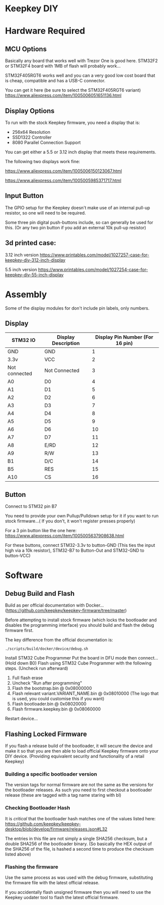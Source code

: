 # Keepkey DIY

# Hardware Required

## MCU Options
Basically any board that works well with Trezor One is good here. STM32F2 or STM32F4 board with 1MB of flash will probably work...

STM32F405RGT6 works well and you can a very good low cost board that is cheap, compatible and has a USB-C connector.

You can get it here (be sure to select the STM32F405RGT6 variant)
https://www.aliexpress.com/item/1005006051651136.html 

## Display Options
To run with the stock Keepkey firmware, you need a display that is:
* 256x64 Resolution
* SSD1322 Controller
* 8080 Parallel Connection Support

You can get either a 5.5 or 3.12 inch display that meets these requirements.

The following two displays work fine:

https://www.aliexpress.com/item/1005006150123067.html

https://www.aliexpress.com/item/1005005985371717.html

## Input Button
The GPIO setup for the Keepkey doesn't make use of an internal pull-up resistor, so one will need to be required.

Some three pin digital push-buttons include, so can generally be used for this. (Or any two pin button if you add an external 10k pull-up resistor)

## 3d printed case:
3.12 inch version https://www.printables.com/model/1027257-case-for-keepkey-diy-312-inch-display

5.5 inch version https://www.printables.com/model/1027254-case-for-keepkey-diy-55-inch-display

# Assembly
Some of the display modules for don't include pin labels, only numbers.

## Display

| STM32 IO | Display Description | Display Pin Number (For 16 pin) |
|----------|-------------------|---------------------------------|
| GND      | GND               | 1                               |
| 3.3v     | VCC               | 2                               |
| Not connected | Not Connected | 3 |
| A0       | D0                | 4                               |
| A1       | D1                | 5                               |
| A2       | D2                | 6                               |
| A3       | D3                | 7                               |
| A4       | D4                | 8                               |
| A5       | D5                | 9                               |
| A6       | D6                | 10                              |
| A7       | D7                | 11                              | 
| A8       | E/RD              | 12                              |
| A9       | R/W               | 13                              |
| B1       | D/C               | 14                              |
| B5       |RES                | 15                              |
|A10       |CS                 | 16                              |

## Button
Connect to STM32 pin B7

You need to provide your own Pullup/Pulldown setup for it if you want to run stock firmware…( If you don't, it won't register presses properly)

For a 3 pin button like the one here: https://www.aliexpress.com/item/1005005637908638.html

For these buttons, connect STM32-3.3v to button-GND (This ties the
input high via a 10k resistor), STM32-B7 to Button-Out and STM32-GND to
button-VCC)

# Software

## Debug Build and Flash
Build as per official documentation with Docker… (https://github.com/keepkey/keepkey-firmware/tree/master)

Before attempting to install stock firmware (which locks the bootloader and disables the programming interface) you should build and flash the debug firmware first.

The key difference from the official documentation is:

    ./scripts/build/docker/device/debug.sh

Install STM32 Cube Programmer
Put the board in DFU mode then connect… (Hold down B0)
Flash using STM32 Cube Programmer with the following steps. (Uncheck run afterward)
1. Full flash erase
2. Uncheck "Run after programming"
3. Flash the bootstrap.bin @ 0x08000000
4. Flash relevant variant.VARIANT_NAME.bin @ 0x08010000 (The logo that is used, you could customise this if you want)
5. Flash bootloader.bin @ 0x08020000
6. Flash firmware.keepkey.bin @ 0x08060000

Restart device…

## Flashing Locked Firmware
If you flash a release build of the bootloader, it will secure the device and make it so that you are then able to load official Keepkey firmware onto your DIY device. (Providing equivalent security and functionality of a retail Keepkey)

### Building a specific bootloader version
The version tags for normal firmware are not the same as the versions for the bootloader releases. As such you need to first checkout a bootloader release (these are tagged with a tag name staring with bl)

### Checking Bootloader Hash
It is *critical* that the bootloader hash matches one of the values listed here: https://github.com/keepkey/keepkey-desktop/blob/develop/firmware/releases.json#L32

The entries in this file are not simply a single SHA256 checksum, but a double SHA256 of the bootloader binary. (So basically the HEX output of the SHA256 of the file, is hashed a second time to produce the checksum listed above)

### Flashing the firmware 
Use the same process as was used with the debug firmware, substituting the firmware file with the latest official release. 

If you accidentally flash unsigned firmware then you will need to use the Keepkey uodater tool to flash the latest official firmware.
